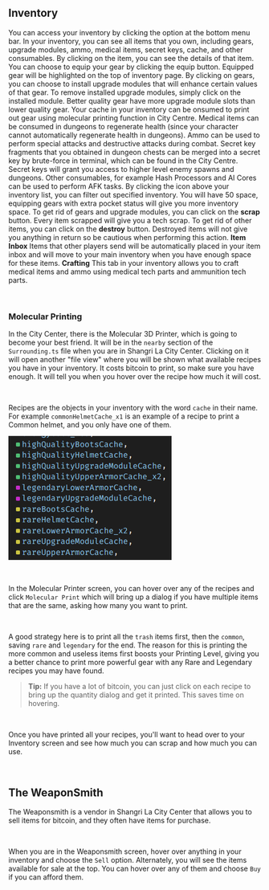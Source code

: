 ## Inventory

You can access your inventory by clicking the option at the bottom menu bar. In your inventory, you can see all items that you own, including gears, upgrade modules, ammo, medical items, secret keys, cache, and other consumables. By clicking on the item, you can see the details of that item. You can choose to equip your gear by clicking the equip button. Equipped gear will be highlighted on the top of inventory page. By clicking on gears, you can choose to install upgrade modules that will enhance certain values of that gear. To remove installed upgrade modules, simply click on the installed module. Better quality gear have more upgrade module slots than lower quality gear. 
Your cache in your inventory can be onsumed to print out gear using molecular printing function in City Centre.
Medical items can be consumed in dungeons to regenerate health (since your character cannot automatically regenerate health in dungeons).
Ammo can be used to perform special attacks and destructive attacks during combat.
Secret key fragments that you obtained in dungeon chests can be merged into a secret key by brute-force in terminal, which can be found in the City Centre. Secret keys will grant you access to higher level enemy spawns and dungeons.
Other consumables, for example Hash Processors and AI Cores can be used to perform AFK tasks.
By clicking the icon above your inventory list, you can filter out specified inventory.
You will have 50 space, equipping gears with extra pocket status will give you more inventory space.
To get rid of gears and upgrade modules, you can click on the **scrap** button. Every item scrapped will give you a tech scrap.
To get rid of other items, you can click on the **destroy** button. Destroyed items will not give you anything in return so be cautious when performing this action.
**Item Inbox**
Items that other players send will be automatically placed in your item inbox and will move to your main inventory when you have enough space for these items.
**Crafting**
This tab in your inventory allows you to craft medical items and ammo using medical tech parts and ammunition tech parts.

<br />

### Molecular Printing

In the City Center, there is the Molecular 3D Printer, which is going to become your best friend. It will be in the `nearby` section of the `Surrounding.ts` file when you are in Shangri La City Center. Clicking on it will open another "file view" where you will be shown what available recipes you have in your inventory. It costs bitcoin to print, so make sure you have enough. It will tell you when you hover over the recipe how much it will cost.

<br />

Recipes are the objects in your inventory with the word `cache` in their name. For example `commonHelmetCache_x1` is an example of a recipe to print a Common helmet, and you only have one of them.

![Caches Screenshot](../resources/caches.png)

<br />

In the Molecular Printer screen, you can hover over any of the recipes and click `Molecular Print` which will bring up a dialog if you have multiple items that are the same, asking how many you want to print.

<br />

A good strategy here is to print all the `trash` items first, then the `common`, saving `rare` and `legendary` for the end. The reason for this is printing the more common and useless items first boosts your Printing Level, giving you a better chance to print more powerful gear with any Rare and Legendary recipes you may have found.

> **Tip:** If you have a lot of bitcoin, you can just click on each recipe to bring up the quantity dialog and get it printed. This saves time on hovering.

<br />

Once you have printed all your recipes, you'll want to head over to your Inventory screen and see how much you can scrap and how much you can use.

<br />

## The WeaponSmith

The Weaponsmith is a vendor in Shangri La City Center that allows you to sell items for bitcoin, and they often have items for purchase.

<br />

When you are in the Weaponsmith screen, hover over anything in your inventory and choose the `Sell` option. Alternately, you will see the items available for sale at the top. You can hover over any of them and choose `Buy` if you can afford them.
